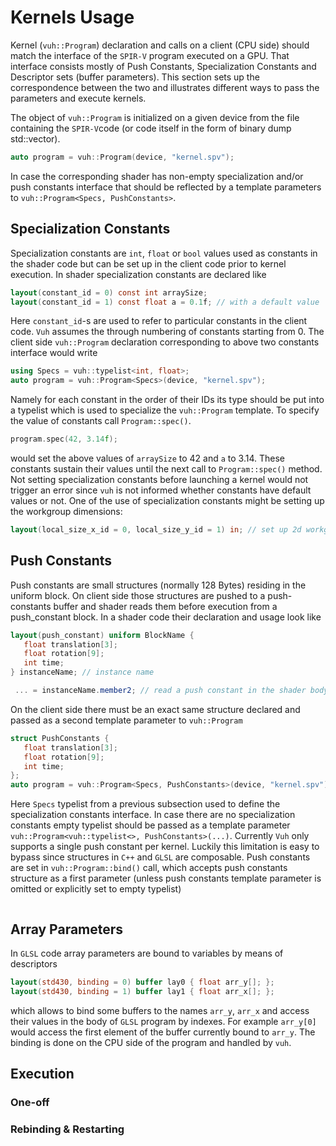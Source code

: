 # Kernels Usage
Kernel (```vuh::Program```) declaration and calls on a client (CPU side) should match the interface of the ```SPIR-V``` program executed on a GPU.
That interface consists mostly of Push Constants, Specialization Constants and Descriptor sets (buffer parameters).
This section sets up the correspondence between the two and illustrates different ways to pass the parameters and execute kernels.

The object of ```vuh::Program``` is initialized on a given device from the file containing the ```SPIR-V```code (or code itself in the form of binary dump std::vector<char>).
```cpp
auto program = vuh::Program(device, "kernel.spv");
```
In case the corresponding shader has non-empty specialization and/or push constants
interface that should be reflected by a template parameters to ```vuh::Program<Specs, PushConstants>```.

## Specialization Constants
Specialization constants are ```int```, ```float``` or ```bool``` values used as constants in the shader code but can be set up in the client code prior to kernel execution.
In shader specialization constants are declared like
```glsl
layout(constant_id = 0) const int arraySize;
layout(constant_id = 1) const float a = 0.1f; // with a default value
```
Here ```constant_id```-s are used to refer to particular constants in the client code. ```Vuh``` assumes the through numbering of constants starting from 0.
The client side ```vuh::Program``` declaration corresponding to above two constants interface would write
```cpp
using Specs = vuh::typelist<int, float>;
auto program = vuh::Program<Specs>(device, "kernel.spv");
```
Namely for each constant in the order of their IDs its type should be put into a typelist which is used to specialize the ```vuh::Program``` template.
To specify the value of constants call ```Program::spec()```.
```cpp
program.spec(42, 3.14f);
```
would set the above values of ```arraySize``` to 42 and ```a``` to 3.14.
These constants sustain their values until the next call to ```Program::spec()``` method.
Not setting specialization constants before launching a kernel would not trigger an error since ```vuh``` is not informed whether constants have default values or not.
One of the use of specialization constants might be setting up the workgroup dimensions:
```glsl
layout(local_size_x_id = 0, local_size_y_id = 1) in; // set up 2d workgroup
```

## Push Constants
Push constants are small structures (normally 128 Bytes) residing in the uniform block.
On client side those structures are pushed to a push-constants buffer and shader reads them before execution from a push_constant block.
In a shader code their declaration and usage look like
```glsl
layout(push_constant) uniform BlockName {
   float translation[3];
   float rotation[9];
   int time;
} instanceName; // instance name

 ... = instanceName.member2; // read a push constant in the shader body
```
On the client side there must be an exact same structure declared and passed as a second template parameter to ```vuh::Program```
```cpp
struct PushConstants {
   float translation[3];
   float rotation[9];
   int time;
};
auto program = vuh::Program<Specs, PushConstants>(device, "kernel.spv");
```
Here ```Specs``` typelist from a previous subsection used to define the specialization constants interface.
In case there are no specialization constants empty typelist should be passed as a template parameter ```vuh::Program<vuh::typelist<>, PushConstants>(...)```.
Currently ```Vuh``` only supports a single push constant per kernel.
Luckily this limitation is easy to bypass since structures in ```C++``` and ```GLSL``` are composable.
Push constants are set in ```vuh::Program::bind()``` call, which accepts push constants structure as a first parameter (unless push constants template parameter is omitted or explicitly set to empty typelist)
```cpp
```

## Array Parameters
In ```GLSL``` code array parameters are bound to variables by means of descriptors
```glsl
layout(std430, binding = 0) buffer lay0 { float arr_y[]; };
layout(std430, binding = 1) buffer lay1 { float arr_x[]; };
```
which allows to bind some buffers to the names ```arr_y```, ```arr_x``` and access their values in the body of ```GLSL``` program by indexes. For example ```arr_y[0]``` would access the first element of the buffer currently bound to ```arr_y```.
The binding is done on the CPU side of the program and handled by ```vuh```.

## Execution
### One-off
### Rebinding & Restarting
